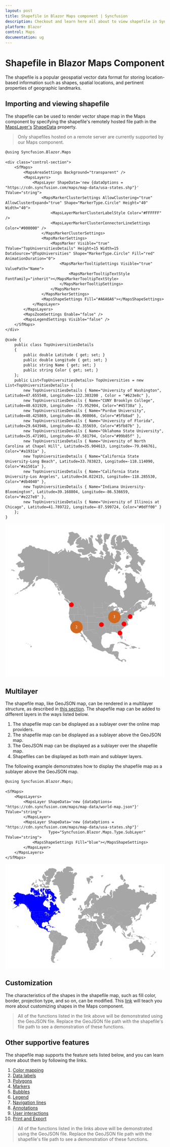 ```yaml
---
layout: post
title: Shapefile in Blazor Maps component | Syncfusion
description: Checkout and learn here all about to view shapefile in Syncfusion Blazor Maps component and much more details.
platform: Blazor
control: Maps
documentation: ug
---
```


# Shapefile in Blazor Maps Component

The shapefile is a popular geospatial vector data format for storing location-based information such as shapes, spatial locations, and pertinent properties of geographic landmarks.

## Importing and viewing shapefile

The shapefile can be used to render vector shape map in the Maps component by specifying the shapefile's remotely hosted file path in the [MapsLayer's](https://help.syncfusion.com/cr/blazor/Syncfusion.Blazor.Maps.MapsLayer-1.html) [ShapeData](https://help.syncfusion.com/cr/blazor/Syncfusion.Blazor.Maps.MapsLayer-1.html#Syncfusion_Blazor_Maps_MapsLayer_1_ShapeData) property.

> Only shapefiles hosted on a remote server are currently supported by our Maps component.

```cshtml
@using Syncfusion.Blazor.Maps

<div class="control-section">
    <SfMaps>
        <MapsAreaSettings Background="transparent" />
        <MapsLayers>
            <MapsLayer ShapeData='new {dataOptions = "https://cdn.syncfusion.com/maps/map-data/usa-states.shp"}' TValue="string">
                <MapsMarkerClusterSettings AllowClustering="true" AllowClusterExpand="true" Shape="MarkerType.Circle" Height="40" Width="40">
                    <MapsLayerMarkerClusterLabelStyle Color="#FFFFFF" />
                    <MapsLayerMarkerClusterConnectorLineSettings Color="#000000" />
                </MapsMarkerClusterSettings>
                <MapsMarkerSettings>
                    <MapsMarker Visible="true" TValue="TopUniversitiesDetails" Height=15 Width=15 DataSource="@TopUniversities" Shape="MarkerType.Circle" Fill="red" AnimationDuration="0">
                        <MapsMarkerTooltipSettings Visible="true" ValuePath="Name">
                            <MapsMarkerTooltipTextStyle FontFamily="inherit"></MapsMarkerTooltipTextStyle>
                        </MapsMarkerTooltipSettings>
                    </MapsMarker>
                </MapsMarkerSettings>
                <MapsShapeSettings Fill="#A6A6A6"></MapsShapeSettings>
            </MapsLayer>
        </MapsLayers>
        <MapsZoomSettings Enable="false" />
        <MapsLegendSettings Visible="false" />
    </SfMaps>
</div>

@code {
    public class TopUniversitiesDetails
    {
        public double Latitude { get; set; }
        public double Longitude { get; set; }
        public string Name { get; set; }
        public string Color { get; set; }
    };
    public List<TopUniversitiesDetails> TopUniversities = new List<TopUniversitiesDetails> {
        new TopUniversitiesDetails { Name="University of Washington", Latitude=47.655548, Longitude=-122.303200 , Color = "#623e8c" },
        new TopUniversitiesDetails { Name="CUNY Brooklyn College", Latitude=40.631920, Longitude= -73.952904, Color="#45738a" },
        new TopUniversitiesDetails { Name="Purdue University", Latitude=40.425869, Longitude=-86.908066, Color="#5fb8ad" },
        new TopUniversitiesDetails { Name="University of Florida", Latitude=29.643946, Longitude=-82.355659, Color="#5fb87b" },
        new TopUniversitiesDetails { Name="Oklahoma State University", Latitude=35.471901, Longitude=-97.581794, Color="#99b85f" },
        new TopUniversitiesDetails { Name="University of North Carolina at Chapel Hill", Latitude=35.904613, Longitude=-79.046761, Color="#a1931a" },
        new TopUniversitiesDetails { Name="California State University-Long Beach", Latitude=33.783823, Longitude=-118.114090, Color="#a1501a" },
        new TopUniversitiesDetails { Name="California State University-Los Angeles", Latitude=34.022415, Longitude=-118.285530, Color="#db4040" },
        new TopUniversitiesDetails { Name="Indiana University-Bloomington", Latitude=39.168804, Longitude=-86.536659, Color="#e227e8" },
        new TopUniversitiesDetails { Name="University of Illinois at Chicago", Latitude=41.789722, Longitude=-87.599724, Color="#0dff00" }
    };
}
```

![Shapefile rendered in Blazor Maps](./images/Shapefile/blazor-shapefile.png)

## Multilayer

The shapefile map, like GeoJSON map, can be rendered in a multilayer structure, as described in [this section](https://blazor.syncfusion.com/documentation/maps/layers#multilayer). The shapefile map can be added to different layers in the ways listed below.

1. The shapefile map can be displayed as a sublayer over the online map providers.
2. The shapefile map can be displayed as a sublayer above the GeoJSON map.
3. The GeoJSON map can be displayed as a sublayer over the shapefile map.
4. Shapefiles can be displayed as both main and sublayer layers.

The following example demonstrates how to display the shapefile map as a sublayer above the GeoJSON map.

```cshtml
@using Syncfusion.Blazor.Maps;

<SfMaps>
    <MapsLayers>
        <MapsLayer ShapeData='new {dataOptions= "https://cdn.syncfusion.com/maps/map-data/world-map.json"}' TValue="string">
        </MapsLayer>
        <MapsLayer ShapeData='new {dataOptions = "https://cdn.syncfusion.com/maps/map-data/usa-states.shp"}'
                   Type="Syncfusion.Blazor.Maps.Type.SubLayer" TValue="string">
            <MapsShapeSettings Fill="blue"></MapsShapeSettings>
        </MapsLayer>
    </MapsLayers>
</SfMaps>

```
![Multilayer in Blazor Maps](./images/Shapefile/blazor-multilayer.png)

## Customization

The characteristics of the shapes in the shapefile map, such as fill color, border, projection type, and so on, can be modified. This [link](https://blazor.syncfusion.com/documentation/maps/customization) will teach you more about customizing shapes in the Maps component.

> All of the functions listed in the link above will be demonstrated using the GeoJSON file. Replace the GeoJSON file path with the shapefile's file path to see a demonstration of these functions.  

## Other supportive features

The shapefile map supports the feature sets listed below, and you can learn more about them by following the links.

1. [Color mapping](https://blazor.syncfusion.com/documentation/maps/color-mapping)
2. [Data labels](https://blazor.syncfusion.com/documentation/maps/data-labels)
3. [Polygons](https://blazor.syncfusion.com/documentation/maps/polygon)
4. [Markers](https://blazor.syncfusion.com/documentation/maps/markers)
5. [Bubbles](https://blazor.syncfusion.com/documentation/maps/bubble)
6. [Legend](https://blazor.syncfusion.com/documentation/maps/legend)
7. [Navigation lines](https://blazor.syncfusion.com/documentation/maps/navigation-line)
8. [Annotations](https://blazor.syncfusion.com/documentation/maps/annotations)
9. [User interactions](https://blazor.syncfusion.com/documentation/maps/user-interactions)
10. [Print and Export](https://blazor.syncfusion.com/documentation/maps/print-and-export)

> All of the functions listed in the links above will be demonstrated using the GeoJSON file. Replace the GeoJSON file path with the shapefile's file path to see a demonstration of these functions.